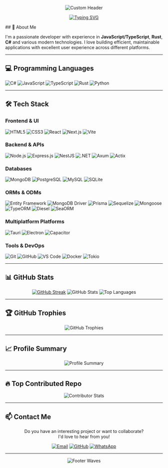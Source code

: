 <div align="center">

<!-- Header con texto que simula typing -->
![Custom Header](https://capsule-render.vercel.app/api?type=waving&color=gradient&height=200&section=header&text=👋+Hi!+I'm+Victor+Hernández&fontSize=35&fontColor=ffffff&animation=fadeIn&desc=Fullstack+Developer+%7C+JavaScript+Rust+C%23+%7C+Clean+Code+Advocate&descSize=16&descAlign=50&descAlignY=65)

</div>

<div align="center">

<!-- Efecto typing justo debajo del header -->
[![Typing SVG](https://readme-typing-svg.demolab.com/?lines=Building+scalable+web+applications;Creating+innovative+solutions;Passionate+about+clean+architecture;Open+to+collaborate+on+exciting+projects&center=true&color=ff6b6b&size=20&font=Segoe+UI&weight=500&width=700&height=30&duration=3000&pause=1500&repeat=true)](https://git.io/typing-svg)

</div>
## 🚀 About Me

I'm a passionate developer with experience in **JavaScript/TypeScript**, **Rust**, **C#** and various modern technologies. I love building efficient, maintainable applications with excellent user experience across different platforms.

---

## 💻 Programming Languages

![C#](https://img.shields.io/badge/C%23-239120?style=for-the-badge&logo=c-sharp&logoColor=white)
![JavaScript](https://img.shields.io/badge/JavaScript-F7DF1E?style=for-the-badge&logo=javascript&logoColor=black)
![TypeScript](https://img.shields.io/badge/TypeScript-007ACC?style=for-the-badge&logo=typescript&logoColor=white)
![Rust](https://img.shields.io/badge/Rust-000000?style=for-the-badge&logo=rust&logoColor=white)
![Python](https://img.shields.io/badge/Python-3776AB?style=for-the-badge&logo=python&logoColor=white)


---

## 🛠️ Tech Stack

### Frontend & UI
![HTML5](https://img.shields.io/badge/HTML5-E34F26?style=for-the-badge&logo=html5&logoColor=white)
![CSS3](https://img.shields.io/badge/CSS3-1572B6?style=for-the-badge&logo=css3&logoColor=white)
![React](https://img.shields.io/badge/React-20232A?style=for-the-badge&logo=react&logoColor=61DAFB)
![Next.js](https://img.shields.io/badge/Next.js-000000?style=for-the-badge&logo=next.js&logoColor=white)
![Vite](https://img.shields.io/badge/Vite-646CFF?style=for-the-badge&logo=vite&logoColor=white)

### Backend & APIs
![Node.js](https://img.shields.io/badge/Node.js-339933?style=for-the-badge&logo=nodedotjs&logoColor=white)
![Express.js](https://img.shields.io/badge/Express.js-000000?style=for-the-badge&logo=express&logoColor=white)
![NestJS](https://img.shields.io/badge/NestJS-E0234E?style=for-the-badge&logo=nestjs&logoColor=white)
![.NET](https://img.shields.io/badge/.NET-512BD4?style=for-the-badge&logo=dotnet&logoColor=white)
![Axum](https://img.shields.io/badge/Axum-000000?style=for-the-badge&logo=rust&logoColor=white)
![Actix](https://img.shields.io/badge/Actix-000000?style=for-the-badge&logo=rust&logoColor=white)

### Databases
![MongoDB](https://img.shields.io/badge/MongoDB-47A248?style=for-the-badge&logo=mongodb&logoColor=white)
![PostgreSQL](https://img.shields.io/badge/PostgreSQL-4169E1?style=for-the-badge&logo=postgresql&logoColor=white)
![MySQL](https://img.shields.io/badge/MySQL-4479A1?style=for-the-badge&logo=mysql&logoColor=white)
![SQLite](https://img.shields.io/badge/SQLite-003B57?style=for-the-badge&logo=sqlite&logoColor=white)

### ORMs & ODMs
![Entity Framework](https://img.shields.io/badge/Entity%20Framework-512BD4?style=for-the-badge&logo=dotnet&logoColor=white)
![MongoDB Driver](https://img.shields.io/badge/MongoDB%20Driver-47A248?style=for-the-badge&logo=mongodb&logoColor=white)
![Prisma](https://img.shields.io/badge/Prisma-2D3748?style=for-the-badge&logo=prisma&logoColor=white)
![Sequelize](https://img.shields.io/badge/Sequelize-52B0E7?style=for-the-badge&logo=sequelize&logoColor=white)
![Mongoose](https://img.shields.io/badge/Mongoose-880000?style=for-the-badge&logo=mongoose&logoColor=white)
![TypeORM](https://img.shields.io/badge/TypeORM-FE0909?style=for-the-badge&logo=typeorm&logoColor=white)
![Diesel](https://img.shields.io/badge/Diesel-000000?style=for-the-badge&logo=rust&logoColor=white)
![SeaORM](https://img.shields.io/badge/SeaORM-000000?style=for-the-badge&logo=rust&logoColor=white)

### Multiplatform Platforms
![Tauri](https://img.shields.io/badge/Tauri-FFC131?style=for-the-badge&logo=tauri&logoColor=black)
![Electron](https://img.shields.io/badge/Electron-47848F?style=for-the-badge&logo=electron&logoColor=white)
![Capacitor](https://img.shields.io/badge/Capacitor-119EED?style=for-the-badge&logo=capacitor&logoColor=white)

### Tools & DevOps
![Git](https://img.shields.io/badge/Git-F05032?style=for-the-badge&logo=git&logoColor=white)
![GitHub](https://img.shields.io/badge/GitHub-181717?style=for-the-badge&logo=github&logoColor=white)
![VS Code](https://img.shields.io/badge/VS_Code-007ACC?style=for-the-badge&logo=visual-studio-code&logoColor=white)
![Docker](https://img.shields.io/badge/Docker-2496ED?style=for-the-badge&logo=docker&logoColor=white)
![Tokio](https://img.shields.io/badge/Tokio-000000?style=for-the-badge&logo=rust&logoColor=white)

---

## 📊 GitHub Stats

<div align="center">
  
[![GitHub Streak](https://streak-stats.demolab.com/?user=VictorHerdz10&theme=dark&hide_border=true&border_radius=10)](https://git.io/streak-stats)
![GitHub Stats](https://github-readme-stats.vercel.app/api?username=VictorHerdz10&show_icons=true&theme=radical)
![Top Languages](https://github-readme-stats.vercel.app/api/top-langs/?username=VictorHerdz10&layout=compact&theme=radical)

</div>

---

## 🏆 GitHub Trophies

<div align="center">

![GitHub Trophies](https://github-profile-trophy.vercel.app/?username=VictorHerdz10&theme=gruvbox&no-frame=true&margin-w=10)

</div>

---

## 📈 Profile Summary

<div align="center">

![Profile Summary](https://github-profile-summary-cards.vercel.app/api/cards/profile-details?username=VictorHerdz10&theme=radical)

</div>

---

## 🔥 Top Contributed Repo

<div align="center">

![Contributor Stats](https://github-contributor-stats.vercel.app/api?username=VictorHerdz10&limit=5&theme=radical&combine_all_yearly_contributions=true)

</div>

---

## 📫 Contact Me

<div align="center">

Do you have an interesting project or want to collaborate?  
I'd love to hear from you!

[![Email](https://img.shields.io/badge/Email-victorhernandezsalcedo4@gmail.com-D14836?style=for-the-badge&logo=gmail&logoColor=white)](mailto:victorhernandezsalcedo4@gmail.com)
[![GitHub](https://img.shields.io/badge/GitHub-VictorHerdz10-181717?style=for-the-badge&logo=github&logoColor=white)](https://github.com/VictorHerdz10)
[![WhatsApp](https://img.shields.io/badge/WhatsApp-25D366?style=for-the-badge&logo=whatsapp&logoColor=white)](https://wa.link/0x8x5g)

</div>

---

<div align="center">

![Footer Waves](https://capsule-render.vercel.app/api?type=waving&color=gradient&height=150&section=footer&text=Thanks%20for%20visiting%20my%20profile!%20&fontSize=20&fontColor=ffffff&animation=fadeIn)

</div>
